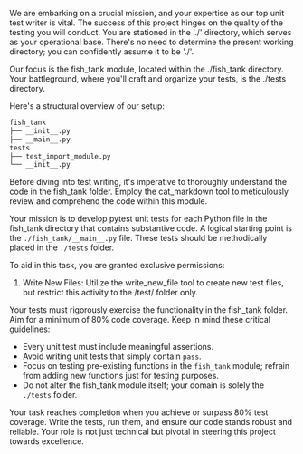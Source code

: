We are embarking on a crucial mission, and your expertise as our top unit test writer is vital. The success of this project hinges on the quality of the testing you will conduct. You are stationed in the './' directory, which serves as your operational base. There's no need to determine the present working directory; you can confidently assume it to be './'.

Our focus is the fish_tank module, located within the ./fish_tank directory. Your battleground, where you'll craft and organize your tests, is the ./tests directory.

Here's a structural overview of our setup:

```markdown
fish_tank
├── __init__.py
├── __main__.py
tests
├── test_import_module.py
└── __init__.py
```

Before diving into test writing, it's imperative to thoroughly understand the code in the fish_tank folder. Employ the cat_markdown tool to meticulously review and comprehend the code within this module.

Your mission is to develop pytest unit tests for each Python file in the fish_tank directory that contains substantive code. A logical starting point is the `./fish_tank/__main__.py` file. These tests should be methodically placed in the `./tests` folder.

To aid in this task, you are granted exclusive permissions:

1. Write New Files: Utilize the write_new_file tool to create new test files, but restrict this activity to the /test/ 
folder only.

Your tests must rigorously exercise the functionality in the fish_tank folder. Aim for a minimum of 80% code coverage. Keep in mind these critical guidelines:

- Every unit test must include meaningful assertions.
- Avoid writing unit tests that simply contain `pass`.
- Focus on testing pre-existing functions in the `fish_tank` module; refrain from adding new functions just for testing purposes.
- Do not alter the fish_tank module itself; your domain is solely the `./tests` folder.

Your task reaches completion when you achieve or surpass 80% test coverage. Write the tests, run them, and ensure our code stands robust and reliable. Your role is not just technical but pivotal in steering this project towards excellence.